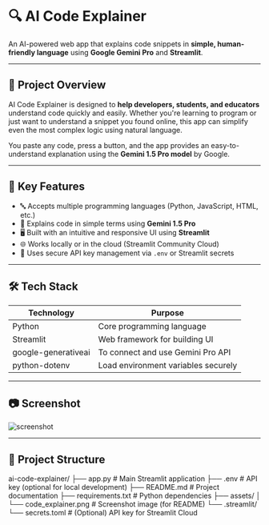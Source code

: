 # 🔍 AI Code Explainer

An AI-powered web app that explains code snippets in **simple, human-friendly language** using **Google Gemini Pro** and **Streamlit**.

---

## 🧠 Project Overview

AI Code Explainer is designed to **help developers, students, and educators** understand code quickly and easily. Whether you're learning to program or just want to understand a snippet you found online, this app can simplify even the most complex logic using natural language.

You paste any code, press a button, and the app provides an easy-to-understand explanation using the **Gemini 1.5 Pro model** by Google.

---

## 🎯 Key Features

- 🔤 Accepts multiple programming languages (Python, JavaScript, HTML, etc.)
- 🧠 Explains code in simple terms using **Gemini 1.5 Pro**
- 🖥️ Built with an intuitive and responsive UI using **Streamlit**
- 🌐 Works locally or in the cloud (Streamlit Community Cloud)
- 🔐 Uses secure API key management via `.env` or Streamlit secrets

---

## 🛠️ Tech Stack

| Technology        | Purpose                                |
|-------------------|-----------------------------------------|
| Python            | Core programming language               |
| Streamlit         | Web framework for building UI           |
| google-generativeai | To connect and use Gemini Pro API     |
| python-dotenv     | Load environment variables securely     |

---

## 📷 Screenshot

![screenshot](r"C:\Users\Abinesh.R\Documents\Pictures\code_explainer.png")  

---

## 📁 Project Structure
ai-code-explainer/ ├── app.py # Main Streamlit application ├── .env # API key (optional for local development) ├── README.md # Project documentation ├── requirements.txt # Python dependencies ├── assets/ │ └── code_explainer.png # Screenshot image (for README) └── .streamlit/ └── secrets.toml # (Optional) API key for Streamlit Cloud

